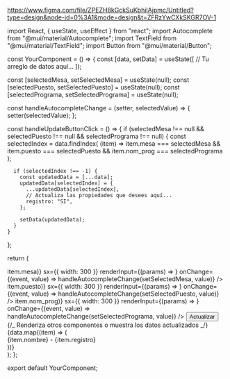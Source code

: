 https://www.figma.com/file/ZPEZH8kGckSuKbhiIAjpmc/Untitled?type=design&node-id=0%3A1&mode=design&t=ZFRzYwCXkSKGR7OV-1

import React, { useState, useEffect } from "react";
import Autocomplete from "@mui/material/Autocomplete";
import TextField from "@mui/material/TextField";
import Button from "@mui/material/Button";

const YourComponent = () => {
const [data, setData] = useState([
// Tu arreglo de datos aquí...
]);

const [selectedMesa, setSelectedMesa] = useState(null);
const [selectedPuesto, setSelectedPuesto] = useState(null);
const [selectedPrograma, setSelectedPrograma] = useState(null);

const handleAutocompleteChange = (setter, selectedValue) => {
setter(selectedValue);
};

const handleUpdateButtonClick = () => {
if (selectedMesa !== null && selectedPuesto !== null && selectedPrograma !== null) {
const selectedIndex = data.findIndex(
(item) => item.mesa === selectedMesa && item.puesto === selectedPuesto && item.nom_prog === selectedPrograma
);

      if (selectedIndex !== -1) {
        const updatedData = [...data];
        updatedData[selectedIndex] = {
          ...updatedData[selectedIndex],
          // Actualiza las propiedades que desees aquí...
          registro: "SI",
        };

        setData(updatedData);
      }
    }

};

return (
<div>
<Autocomplete
id="mesa-autocomplete"
options={data.map((item) => item.mesa)}
sx={{ width: 300 }}
renderInput={(params) => <TextField {...params} label="Mesa" />}
onChange={(event, value) => handleAutocompleteChange(setSelectedMesa, value)}
/>
<Autocomplete
id="puesto-autocomplete"
options={data.map((item) => item.puesto)}
sx={{ width: 300 }}
renderInput={(params) => <TextField {...params} label="Puesto" />}
onChange={(event, value) => handleAutocompleteChange(setSelectedPuesto, value)}
/>
<Autocomplete
id="programa-autocomplete"
options={data.map((item) => item.nom_prog)}
sx={{ width: 300 }}
renderInput={(params) => <TextField {...params} label="Programa" />}
onChange={(event, value) => handleAutocompleteChange(setSelectedPrograma, value)}
/>
<Button variant="contained" onClick={handleUpdateButtonClick}>
Actualizar
</Button>
{/_ Renderiza otros componentes o muestra los datos actualizados _/}
{data.map((item) => (
<div key={item.cedula}>
{item.nombre} - {item.registro}
</div>
))}
</div>
);
};

export default YourComponent;
